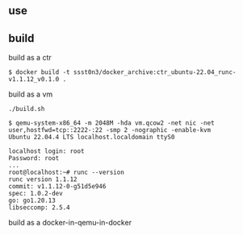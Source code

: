 
## use

## build

build as a ctr

```
$ docker build -t ssst0n3/docker_archive:ctr_ubuntu-22.04_runc-v1.1.12_v0.1.0 .
```


build as a vm

```
./build.sh
```

```
$ qemu-system-x86_64 -m 2048M -hda vm.qcow2 -net nic -net user,hostfwd=tcp::2222-:22 -smp 2 -nographic -enable-kvm
Ubuntu 22.04.4 LTS localhost.localdomain ttyS0

localhost login: root
Password: root 
...
root@localhost:~# runc --version
runc version 1.1.12
commit: v1.1.12-0-g51d5e946
spec: 1.0.2-dev
go: go1.20.13
libseccomp: 2.5.4
```

build as a docker-in-qemu-in-docker

```
```